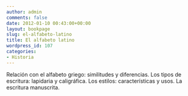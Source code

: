 ```yaml
---
author: admin
comments: false
date: 2012-01-10 00:43:00+00:00
layout: bookpage
slug: el-alfabeto-latino
title: El alfabeto latino
wordpress_id: 107
categories:
- Historia
---
```


Relación con el alfabeto griego: similitudes y diferencias. Los tipos de escritura: lapidaria y caligráfica. Los estilos: características y usos. La escritura manuscrita.
